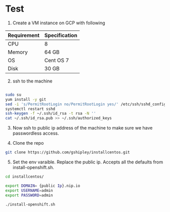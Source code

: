 # Test

1. Create a VM instance on GCP with following
  
Requirement  | Specification  
------------ | -------------
CPU | 8
Memory | 64 GB
OS | Cent OS 7
Disk | 30 GB

2. ssh to the machine

```bash 

sudo su
yum install -y git
sed -i 's/PermitRootLogin no/PermitRootLogin yes/' /etc/ssh/sshd_config
systemctl restart sshd
ssh-keygen -f ~/.ssh/id_rsa -t rsa -N ''
cat ~/.ssh/id_rsa.pub >> ~/.ssh/authorized_keys
```

3. Now ssh to public ip address of the machine to make sure we have passwordless access. 

4. Clone the repo

```bash
git clone https://github.com/gshipley/installcentos.git

```

5. Set the env varaible. Replace the public ip. Accepts all the defaults from install-openshift.sh.

```bash
cd installcentos/

export DOMAIN= {public Ip}.nip.io
export USERNAME=admin
export PASSWORD=admin

./install-openshift.sh
```



